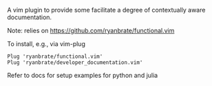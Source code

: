 A vim plugin to provide some facilitate a degree of contextually aware documentation.

Note: relies on https://github.com/ryanbrate/functional.vim

To install, e.g., via vim-plug

    Plug 'ryanbrate/functional.vim'
    Plug 'ryanbrate/developer_documentation.vim'

Refer to docs for setup examples for python and julia
